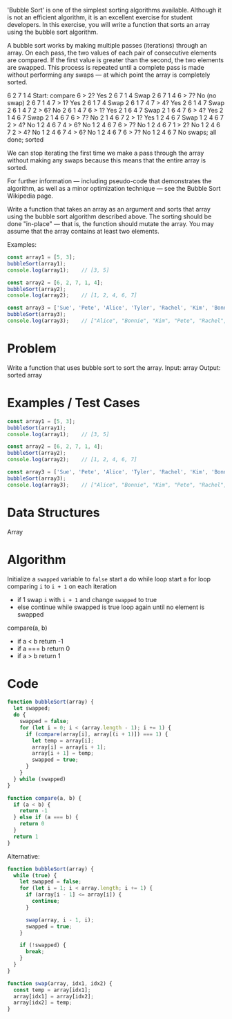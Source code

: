 'Bubble Sort' is one of the simplest sorting algorithms available. Although it is not an efficient algorithm, it is an excellent exercise for student developers. In this exercise, you will write a function that sorts an array using the bubble sort algorithm.

A bubble sort works by making multiple passes (iterations) through an array. On each pass, the two values of each pair of consecutive elements are compared. If the first value is greater than the second, the two elements are swapped. This process is repeated until a complete pass is made without performing any swaps — at which point the array is completely sorted.

					
6	2	7	1	4	Start: compare 6 > 2? Yes
2	6	7	1	4	Swap
2	6	7	1	4	6 > 7? No (no swap)
2	6	7	1	4	7 > 1? Yes
2	6	1	7	4	Swap
2	6	1	7	4	7 > 4? Yes
2	6	1	4	7	Swap
2	6	1	4	7	2 > 6? No
2	6	1	4	7	6 > 1? Yes
2	1	6	4	7	Swap
2	1	6	4	7	6 > 4? Yes
2	1	4	6	7	Swap
2	1	4	6	7	6 > 7? No
2	1	4	6	7	2 > 1? Yes
1	2	4	6	7	Swap
1	2	4	6	7	2 > 4? No
1	2	4	6	7	4 > 6? No
1	2	4	6	7	6 > 7? No
1	2	4	6	7	1 > 2? No
1	2	4	6	7	2 > 4? No
1	2	4	6	7	4 > 6? No
1	2	4	6	7	6 > 7? No
1	2	4	6	7	No swaps; all done; sorted

We can stop iterating the first time we make a pass through the array without making any swaps because this means that the entire array is sorted.

For further information — including pseudo-code that demonstrates the algorithm, as well as a minor optimization technique — see the Bubble Sort Wikipedia page.

Write a function that takes an array as an argument and sorts that array using the bubble sort algorithm described above. The sorting should be done "in-place" — that is, the function should mutate the array. You may assume that the array contains at least two elements.

Examples:
```js
const array1 = [5, 3];
bubbleSort(array1);
console.log(array1);    // [3, 5]

const array2 = [6, 2, 7, 1, 4];
bubbleSort(array2);
console.log(array2);    // [1, 2, 4, 6, 7]

const array3 = ['Sue', 'Pete', 'Alice', 'Tyler', 'Rachel', 'Kim', 'Bonnie'];
bubbleSort(array3);
console.log(array3);    // ["Alice", "Bonnie", "Kim", "Pete", "Rachel", "Sue", "Tyler"]
```


# Problem
Write a function that uses bubble sort to sort the array.
Input: array
Output: sorted array

# Examples / Test Cases
```js
const array1 = [5, 3];
bubbleSort(array1);
console.log(array1);    // [3, 5]

const array2 = [6, 2, 7, 1, 4];
bubbleSort(array2);
console.log(array2);    // [1, 2, 4, 6, 7]

const array3 = ['Sue', 'Pete', 'Alice', 'Tyler', 'Rachel', 'Kim', 'Bonnie'];
bubbleSort(array3);
console.log(array3);    // ["Alice", "Bonnie", "Kim", "Pete", "Rachel", "Sue", "Tyler"]
```

# Data Structures
Array

# Algorithm
Initialize a `swapped` variable to `false`
start a do while loop
  start a for loop comparing `i` to `i + 1` on each iteration
  - if 1 swap `i` with `i + 1` and change `swapped` to true
  - else continue
while swapped is true loop again until no element is swapped

compare(a, b)
- if a < b return -1
- if a === b return 0
- if a > b return 1

# Code
```js
function bubbleSort(array) {
  let swapped;
  do {
    swapped = false;
    for (let i = 0; i < (array.length - 1); i += 1) {
      if (compare(array[i], array[(i + 1)]) === 1) {
        let temp = array[i];
        array[i] = array[i + 1];
        array[i + 1] = temp;
        swapped = true;
      } 
    }
  } while (swapped)
}

function compare(a, b) {
  if (a < b) {
    return -1
  } else if (a === b) {
    return 0
  } 
  return 1
}
```

Alternative:
```js
function bubbleSort(array) {
  while (true) {
    let swapped = false;
    for (let i = 1; i < array.length; i += 1) {
      if (array[i - 1] <= array[i]) {
        continue;
      }

      swap(array, i - 1, i);
      swapped = true;
    }

    if (!swapped) {
      break;
    }
  }
}

function swap(array, idx1, idx2) {
  const temp = array[idx1];
  array[idx1] = array[idx2];
  array[idx2] = temp;
}
```